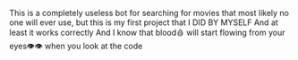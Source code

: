 This is a completely useless bot for searching for movies that most likely no one will ever use, but this is my first project that I DID BY MYSELF
And at least it works correctly And I know that blood🩸 will start flowing from your eyes👁️👁️ when you look at the code

